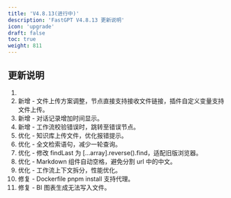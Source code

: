 ```yaml
---
title: 'V4.8.13(进行中)'
description: 'FastGPT V4.8.13 更新说明'
icon: 'upgrade'
draft: false
toc: true
weight: 811
---
```


## 更新说明

1. 
2. 新增 - 文件上传方案调整，节点直接支持接收文件链接，插件自定义变量支持文件上传。
3. 新增 - 对话记录增加时间显示。
4. 新增 - 工作流校验错误时，跳转至错误节点。
5. 优化 - 知识库上传文件，优化报错提示。
6. 优化 - 全文检索语句，减少一轮查询。
7. 优化 - 修改 findLast 为 [...array].reverse().find，适配旧版浏览器。
8. 优化 - Markdown 组件自动空格，避免分割 url 中的中文。
9. 优化 - 工作流上下文拆分，性能优化。
10. 修复 - Dockerfile pnpm install 支持代理。
11. 修复 - BI 图表生成无法写入文件。
